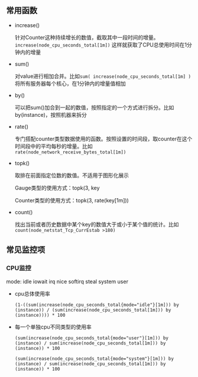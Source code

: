 ##  常用函数

* increase()

  针对Counter这种持续增长的数值，截取其中一段时间的增量。`increase(node_cpu_seconds_total[1m])` 这样就获取了CPU总使用时间在1分钟内的增量

* sum()

  对value进行相加合并。比如`sum( increase(node_cpu_seconds_total[1m] )` 将所有服务器每个核心，在1分钟内的增量值相加

* by()

  可以把sum()加合到一起的数值，按照指定的一个方式进行拆分。比如by(instance)，按照机器来拆分
  
* rate()

  专门搭配counter类型数据使用的函数。按照设置的时间段，取counter在这个时间段中的平均每秒的增量。比如`rate(node_network_receive_bytes_total[1m])` 
  
* topk()

  取排在前面指定位数的数值。不适用于图形化展示
  
  Gauge类型的使用方式：topk(3, key
  
  Counter类型的使用方式：topk(3, rate(key[1m]))
  
* count()

  找出当前或者历史数据中某个key的数值大于或小于某个值的统计。比如`count(node_netstat_Tcp_CurrEstab >180)`

## 常见监控项

### CPU监控

mode: idle iowait irq nice softirq steal system user

* cpu总体使用率

  ```
  (1-((sum(increase(node_cpu_seconds_total{mode="idle"}[1m])) by (instance)) / (sum(increase(node_cpu_seconds_total[1m])) by (instance)))) * 100
  ```

* 每一个单独cpu不同类型的使用率

  ```
  (sum(increase(node_cpu_seconds_total{mode="user"}[1m])) by (instance) / sum(increase(node_cpu_seconds_total[1m])) by (instance)) * 100
  ```

  ```
  (sum(increase(node_cpu_seconds_total{mode="system"}[1m])) by (instance) / sum(increase(node_cpu_seconds_total[1m])) by (instance)) * 100
  ```

